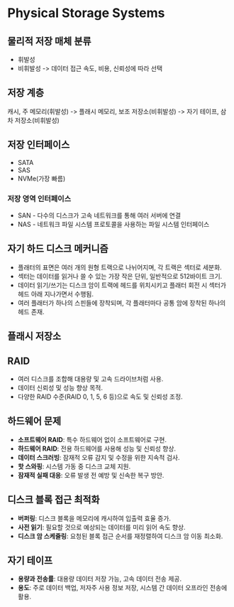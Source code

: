 # Physical Storage Systems
## 물리적 저장 매체 분류
- 휘발성
- 비휘발성
-> 데이터 접근 속도, 비용, 신뢰성에 따라 선택
## 저장 계층
캐시, 주 메모리(휘발성) 
-> 플래시 메모리, 보조 저장소(비휘발성) 
-> 자기 테이프, 삼차 저장소(비휘발성)
## 저장 인터페이스
- SATA
- SAS
- NVMe(가장 빠름)
### 저장 영역 인터페이스
- SAN - 다수의 디스크가 고속 네트워크를 통해 여러 서버에 연결
- NAS - 네트워크 파일 시스템 프로토콜을 사용하는 파일 시스템 인터페이스
## 자기 하드 디스크 메커니즘
- 플래터의 표면은 여러 개의 원형 트랙으로 나뉘어지며, 각 트랙은 섹터로 세분화.
- 섹터는 데이터를 읽거나 쓸 수 있는 가장 작은 단위, 일반적으로 512바이트 크기.
- 데이터 읽기/쓰기는 디스크 암이 트랙에 헤드를 위치시키고 플래터 회전 시 섹터가 헤드 아래 지나가면서 수행됨.
- 여러 플래터가 하나의 스핀들에 장착되며, 각 플래터마다 공통 암에 장착된 하나의 헤드 존재.
## 플래시 저장소
## RAID
- 여러 디스크를 조합해 대용량 및 고속 드라이브처럼 사용.
- 데이터 신뢰성 및 성능 향상 목적.
- 다양한 RAID 수준(RAID 0, 1, 5, 6 등)으로 속도 및 신뢰성 조정.
## 하드웨어 문제
- **소프트웨어 RAID**: 특수 하드웨어 없이 소프트웨어로 구현.
- **하드웨어 RAID**: 전용 하드웨어를 사용해 성능 및 신뢰성 향상.
- **데이터 스크러빙**: 잠재적 오류 감지 및 수정을 위한 지속적 검사.
- **핫 스와핑**: 시스템 가동 중 디스크 교체 지원.
- **잠재적 실패 대응**: 오류 발생 전 예방 및 신속한 복구 방안.
## 디스크 블록 접근 최적화
- **버퍼링**: 디스크 블록을 메모리에 캐시하여 입출력 효율 증가.
- **사전 읽기**: 필요할 것으로 예상되는 데이터를 미리 읽어 속도 향상.
- **디스크 암 스케줄링**: 요청된 블록 접근 순서를 재정렬하여 디스크 암 이동 최소화.
## 자기 테이프
- **용량과 전송률**: 대용량 데이터 저장 가능, 고속 데이터 전송 제공.
- **용도**: 주로 데이터 백업, 저자주 사용 정보 저장, 시스템 간 데이터 오프라인 전송에 활용.